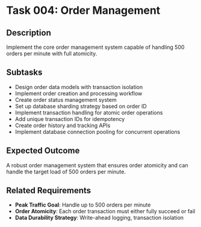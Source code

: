 # Task 004: Order Management

## Description
Implement the core order management system capable of handling 500 orders per minute with full atomicity.

## Subtasks
- Design order data models with transaction isolation
- Implement order creation and processing workflow
- Create order status management system
- Set up database sharding strategy based on order ID
- Implement transaction handling for atomic order operations
- Add unique transaction IDs for idempotency
- Create order history and tracking APIs
- Implement database connection pooling for concurrent operations

## Expected Outcome
A robust order management system that ensures order atomicity and can handle the target load of 500 orders per minute.

## Related Requirements
- **Peak Traffic Goal**: Handle up to 500 orders per minute
- **Order Atomicity**: Each order transaction must either fully succeed or fail
- **Data Durability Strategy**: Write-ahead logging, transaction isolation
